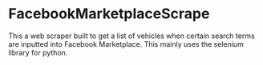 # FacebookMarketplaceScrape
This a web scraper built to get a list of vehicles when certain search terms are inputted into Facebook Marketplace.
This mainly uses the selenium library for python.
